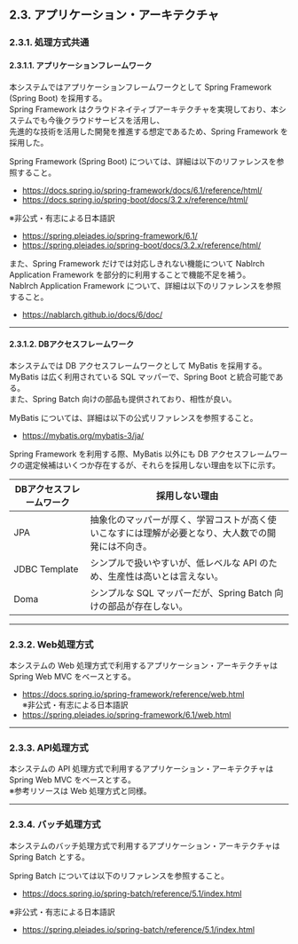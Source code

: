 ## 2.3. アプリケーション・アーキテクチャ

### 2.3.1. 処理方式共通

#### 2.3.1.1. アプリケーションフレームワーク
本システムではアプリケーションフレームワークとして Spring Framework (Spring Boot) を採用する。  
Spring Framework はクラウドネイティブアーキテクチャを実現しており、本システムでも今後クラウドサービスを活用し、  
先進的な技術を活用した開発を推進する想定であるため、Spring Framework を採用した。

Spring Framework (Spring Boot) については、詳細は以下のリファレンスを参照すること。

- https://docs.spring.io/spring-framework/docs/6.1/reference/html/
- https://docs.spring.io/spring-boot/docs/3.2.x/reference/html/

※非公式・有志による日本語訳  
- https://spring.pleiades.io/spring-framework/6.1/  
- https://spring.pleiades.io/spring-boot/docs/3.2.x/reference/html/

また、Spring Framework だけでは対応しきれない機能について Nablrch Application Framework を部分的に利用することで機能不足を補う。  
Nablrch Application Framework について、詳細は以下のリファレンスを参照すること。  

- https://nablarch.github.io/docs/6/doc/

---

#### 2.3.1.2. DBアクセスフレームワーク
本システムでは DB アクセスフレームワークとして MyBatis を採用する。  
MyBatis は広く利用されている SQL マッパーで、Spring Boot と統合可能である。  
また、Spring Batch 向けの部品も提供されており、相性が良い。

MyBatis については、詳細は以下の公式リファレンスを参照すること。  

- https://mybatis.org/mybatis-3/ja/

Spring Framework を利用する際、MyBatis 以外にも DB アクセスフレームワークの選定候補はいくつか存在するが、それらを採用しない理由を以下に示す。

| DBアクセスフレームワーク | 採用しない理由 |
|----------------------|------------------------------------------------------------------|
| JPA                  | 抽象化のマッパーが厚く、学習コストが高く使いこなすには理解が必要となり、大人数での開発には不向き。 |
| JDBC Template        | シンプルで扱いやすいが、低レベルな API のため、生産性は高いとは言えない。 |
| Doma                 | シンプルな SQL マッパーだが、Spring Batch 向けの部品が存在しない。 |

---

### 2.3.2. Web処理方式
本システムの Web 処理方式で利用するアプリケーション・アーキテクチャは Spring Web MVC をベースとする。  

- https://docs.spring.io/spring-framework/reference/web.html  
※非公式・有志による日本語訳  
- https://spring.pleiades.io/spring-framework/6.1/web.html  

---

### 2.3.3. API処理方式
本システムの API 処理方式で利用するアプリケーション・アーキテクチャは Spring Web MVC をベースとする。  
※参考リソースは Web 処理方式と同様。

---

### 2.3.4. バッチ処理方式
本システムのバッチ処理方式で利用するアプリケーション・アーキテクチャは Spring Batch とする。  

Spring Batch については以下のリファレンスを参照すること。

- https://docs.spring.io/spring-batch/reference/5.1/index.html  

※非公式・有志による日本語訳  
- https://spring.pleiades.io/spring-batch/reference/5.1/index.html  
